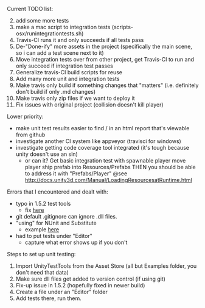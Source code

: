 
Current TODO list:


2. add some more tests
1. make a mac script to integration tests (scripts-osx/runintegrationtests.sh)
2. Travis-CI runs it and only succeeds if all tests pass
3. De-"Done-ify" more assets in the project (specifically the main scene, so i can add a test scene next to it)
4. Move integration tests over from other project, get Travis-CI to run and only succeed if integration test passes
5. Generalize travis-CI build scripts for reuse
6. Add many more unit and integration tests
7. Make travis only build if something changes that "matters" (i.e. definitely don't build if only .md changes)
8. Make travis only zip files if we want to deploy it
9. Fix issues with original project (collision doesn't kill player)

Lower priority:

- make unit test results easier to find / in an html report that's viewable from github
- investigate another CI system like appveyor (travisci for windows)
- investigate getting code coverage tool integrated (it's tough because unity doesn't use an sln)
   - or can it?
Get basic integration test with spawnable player
move player ship prefab into Resources/Prefabs
THEN you should be able to address it with "Prefabs/Player"
@see http://docs.unity3d.com/Manual/LoadingResourcesatRuntime.html

Errors that I encountered and dealt with:

- typo in 1.5.2 test tools
  - fix [here](https://github.com/ericsebesta/spaceshooter-undertest/commit/c47ed92ce20fe7cbb8f8840fee1a7cbce1120f78)
- git default .gitignore can ignore .dll files. 
- "using" for NUnit and Substitute
  - example [here](https://github.com/ericsebesta/spaceshooter-undertest/commit/a93beea208cd7c170550ce061c8499d86a409987/Assets/Scripts/Editor/Test/DestroyByContactTest.cs)
- had to put tests under "Editor"
  - capture what error shows up if you don't

Steps to set up unit testing:

1. Import UnityTestTools from the Asset Store (all but Examples folder, you don't need that data)
2. Make sure dll files get added to version control (if using git)
2. Fix-up issue in 1.5.2 (hopefully fixed in newer build)
3. Create a file under an "Editor" folder
4. Add tests there, run them.

